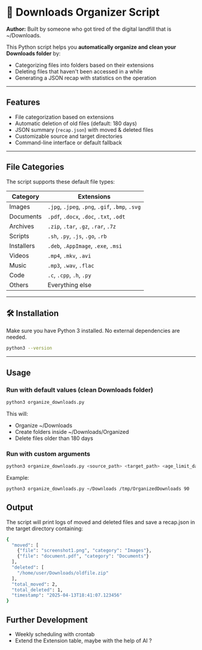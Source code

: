 # 🧹 Downloads Organizer Script
**Author:** Built by someone who got tired of the digital landfill that is ~/Downloads.

This Python script helps you **automatically organize and clean your Downloads folder** by:

- Categorizing files into folders based on their extensions
- Deleting files that haven't been accessed in a while
- Generating a JSON recap with statistics on the operation

---

## Features

- File categorization based on extensions
- Automatic deletion of old files (default: 180 days)
- JSON summary (`recap.json`) with moved & deleted files
- Customizable source and target directories
- Command-line interface or default fallback

---

## File Categories

The script supports these default file types:

| Category   | Extensions                                            |
|------------|--------------------------------------------------------|
| Images     | `.jpg`, `.jpeg`, `.png`, `.gif`, `.bmp`, `.svg`       |
| Documents  | `.pdf`, `.docx`, `.doc`, `.txt`, `.odt`               |
| Archives   | `.zip`, `.tar`, `.gz`, `.rar`, `.7z`                  |
| Scripts    | `.sh`, `.py`, `.js`, `.go`, `.rb`                     |
| Installers | `.deb`, `.AppImage`, `.exe`, `.msi`                   |
| Videos     | `.mp4`, `.mkv`, `.avi`                                |
| Music      | `.mp3`, `.wav`, `.flac`                               |
| Code       | `.c`, `.cpp`, `.h`, `.py`                             |
| Others     | Everything else                                       |

---

## 🛠️ Installation

Make sure you have Python 3 installed. No external dependencies are needed.

```bash
python3 --version
```
---
## Usage
### Run with default values (clean Downloads folder)
```bash
python3 organize_downloads.py
```
This will:
* Organize ~/Downloads
* Create folders inside ~/Downloads/Organized
* Delete files older than 180 days

### Run with custom arguments
```bash
python3 organize_downloads.py <source_path> <target_path> <age_limit_days>
```

Example:
```bash
python3 organize_downloads.py ~/Downloads /tmp/OrganizedDownloads 90
```

## Output
The script will print logs of moved and deleted files and save a recap.json in the target directory containing:
```bash
{
  "moved": [
    {"file": "screenshot1.png", "category": "Images"},
    {"file": "document.pdf", "category": "Documents"}
  ],
  "deleted": [
    "/home/user/Downloads/oldfile.zip"
  ],
  "total_moved": 2,
  "total_deleted": 1,
  "timestamp": "2025-04-13T18:41:07.123456"
}
```

## Further Development 
* Weekly scheduling with crontab
* Extend the Extension table, maybe with the help of AI ?
